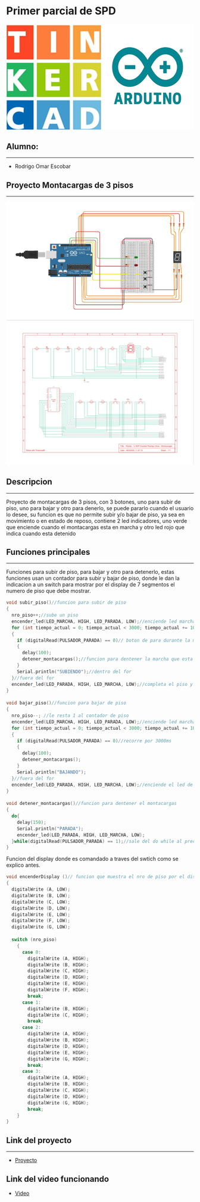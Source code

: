# Primer parcial de SPD
![imagen de arduino y tinkercad](tinkercad-arduino.png "arduino en tinkercad")
<!-- UL-->
## Alumno:
---
* Rodrigo Omar Escobar

## Proyecto Montacargas de 3 pisos
---
![imagen del proyecyo](proyecto.png "proyecto hecho en tinkercad")
![diagrama del proyecyo](diagrama.png "diagrama hecho en tinkercad")
## Descripcion
---
Proyecto de montacargas de 3 pisos, con 3 botones, uno para subir de piso, uno para bajar y otro para denerlo, se puede pararlo cuando el usuario lo desee, su funcion es que no permite subir y/o bajar de piso, ya sea en movimiento o en estado de reposo, contiene 2 led indicadores, uno verde que enciende cuando el montacargas esta en marcha y otro led rojo que indica cuando esta detenido
## Funciones principales
---
Funciones para subir de piso, para bajar y otro para detenerlo, estas funciones usan un contador para subir y bajar de piso, donde le dan la indicacion a un switch para mostrar por el display de 7 segmentos el numero de piso que debe mostrar.
<!-- Bloque de codigos -->
```c++
void subir_piso()//funcion para subir de piso
{
  nro_piso++;//sube un piso
  encender_led(LED_MARCHA, HIGH, LED_PARADA, LOW);//enciende led marcha y apaga el de parada
  for (int tiempo_actual = 0; tiempo_actual < 3000; tiempo_actual += 10)//recorre por 3000ms
  {
    if (digitalRead(PULSADOR_PARADA) == 0)// boton de para durante la marcha
    {
      delay(100);
      detener_montacargas();//funcion para dentener la marcha que esta en proceso 
    }
    Serial.println("SUBIENDO");//dentro del for
  }//fuera del for
  encender_led(LED_PARADA, HIGH, LED_MARCHA, LOW);//completa el piso y enciede el led que esta en parada
}
  
void bajar_piso()//funcion para bajar de piso
{
  nro_piso--; //le resta 1 al contador de piso
  encender_led(LED_MARCHA, HIGH, LED_PARADA, LOW);//enciende led marcha y apaga el de parada
  for (int tiempo_actual = 0; tiempo_actual < 3000; tiempo_actual += 10)
  {
    if (digitalRead(PULSADOR_PARADA) == 0)//recorre por 3000ms
    {
      delay(100);
      detener_montacargas();
    }
    Serial.println("BAJANDO");
  }//fuera del for
  encender_led(LED_PARADA, HIGH, LED_MARCHA, LOW);//enciende el led de parada al completar la marcha
}

void detener_montacargas()//funcion para dentener el montacargas
{
  do{
    delay(150);
    Serial.println("PARADA");
    encender_led(LED_PARADA, HIGH, LED_MARCHA, LOW);
  }while(digitalRead(PULSADOR_PARADA) == 1);//sale del do while al precionar el boton de parada
}
```
Funcion del display donde es comandado a traves del swtich como se explico antes.

```c++
void encenderDisplay ()// funcion que muestra el nro de piso por el display
{  
  digitalWrite (A, LOW);
  digitalWrite (B, LOW);
  digitalWrite (C, LOW);
  digitalWrite (D, LOW);
  digitalWrite (E, LOW);
  digitalWrite (F, LOW);
  digitalWrite (G, LOW);
  
  switch (nro_piso)
    {
      case 0:
      	digitalWrite (A, HIGH);
        digitalWrite (B, HIGH);
        digitalWrite (C, HIGH);
        digitalWrite (D, HIGH);
        digitalWrite (E, HIGH);
        digitalWrite (F, HIGH);
        break;
      case 1:
        digitalWrite (B, HIGH);
        digitalWrite (C, HIGH);
        break;
      case 2:
        digitalWrite (A, HIGH);
        digitalWrite (B, HIGH);
        digitalWrite (D, HIGH);
        digitalWrite (E, HIGH);
        digitalWrite (G, HIGH);
        break;
      case 3:
        digitalWrite (A, HIGH);
        digitalWrite (B, HIGH);
        digitalWrite (C, HIGH);
        digitalWrite (D, HIGH);
        digitalWrite (G, HIGH);
        break;
    }
}

```
## Link del proyecto
---
* [Proyecto](https://www.tinkercad.com/things/bNp2QRHDYhh?sharecode=J8ogw9SX7kTXkO-vtW1mXZV4U9Q0fco6h8rYiuCzcc0)
## Link del video funcionando
* [Video](https://youtu.be/UXNEi_hCEUc)
